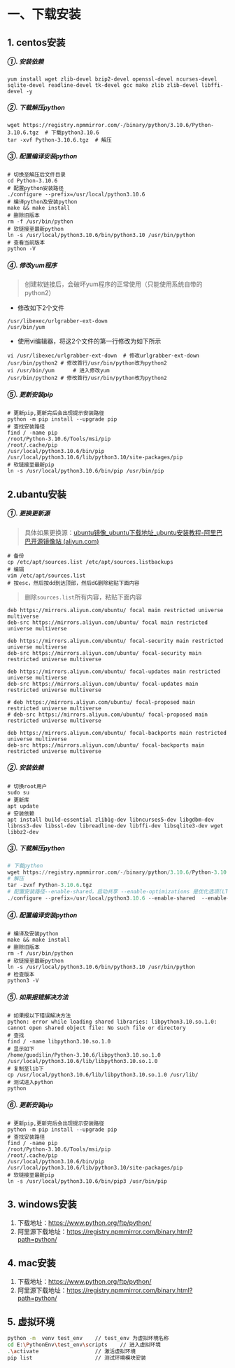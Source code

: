 # 一、下载安装

## 1. centos安装

##### ①. 安装依赖

```shell
yum install wget zlib-devel bzip2-devel openssl-devel ncurses-devel sqlite-devel readline-devel tk-devel gcc make zlib zlib-devel libffi-devel -y
```

##### ②. 下载解压python

```shell
wget https://registry.npmmirror.com/-/binary/python/3.10.6/Python-3.10.6.tgz  # 下载python3.10.6
tar -xvf Python-3.10.6.tgz	# 解压
```

##### ③. 配置编译安装python

```shell
# 切换至解压后文件目录
cd Python-3.10.6
# 配置python安装路径
./configure --prefix=/usr/local/python3.10.6
# 编译python及安装python
make && make install
# 删除旧版本
rm -f /usr/bin/python
# 软链接至最新python
ln -s /usr/local/python3.10.6/bin/python3.10 /usr/bin/python
# 查看当前版本
python -V	
```

##### ④. 修改yum程序

> 创建软链接后，会破坏yum程序的正常使用（只能使用系统自带的python2）
   + 修改如下2个文件

   ```shell
   /usr/libexec/urlgrabber-ext-down
   /usr/bin/yum
   ```


   + 使用vi编辑器，将这2个文件的第一行修改为如下所示


   ```shell
   vi /usr/libexec/urlgrabber-ext-down	# 修改urlgrabber-ext-down
   /usr/bin/python2	# 修改首行/usr/bin/python改为python2
   vi /usr/bin/yum		# 进入修改yum
   /usr/bin/python2	# 修改首行/usr/bin/python改为python2
   ```

##### ⑤. 更新安装pip

```shell
# 更新pip,更新完后会出现提示安装路径
python -m pip install --upgrade pip
# 查找安装路径
find / -name pip
/root/Python-3.10.6/Tools/msi/pip
/root/.cache/pip
/usr/local/python3.10.6/bin/pip
/usr/local/python3.10.6/lib/python3.10/site-packages/pip
# 软链接至最新pip
ln -s /usr/local/python3.10.6/bin/pip /usr/bin/pip
```

## 2.ubantu安装

##### ①. 更换更新源

> 具体如果更换源：[ubuntu镜像_ubuntu下载地址_ubuntu安装教程-阿里巴巴开源镜像站 (aliyun.com)](https://developer.aliyun.com/mirror/ubuntu?spm=a2c6h.13651102.0.0.3e221b11HtzVpp)

```shell
# 备份
cp /etc/apt/sources.list /etc/apt/sources.listbackups
# 编辑
vim /etc/apt/sources.list
# 按esc，然后按dd到达顶部，然后dG删除粘贴下面内容
```

> 删除`sources.list`所有内容，粘贴下面内容

```shell
deb https://mirrors.aliyun.com/ubuntu/ focal main restricted universe multiverse
deb-src https://mirrors.aliyun.com/ubuntu/ focal main restricted universe multiverse

deb https://mirrors.aliyun.com/ubuntu/ focal-security main restricted universe multiverse
deb-src https://mirrors.aliyun.com/ubuntu/ focal-security main restricted universe multiverse

deb https://mirrors.aliyun.com/ubuntu/ focal-updates main restricted universe multiverse
deb-src https://mirrors.aliyun.com/ubuntu/ focal-updates main restricted universe multiverse

# deb https://mirrors.aliyun.com/ubuntu/ focal-proposed main restricted universe multiverse
# deb-src https://mirrors.aliyun.com/ubuntu/ focal-proposed main restricted universe multiverse

deb https://mirrors.aliyun.com/ubuntu/ focal-backports main restricted universe multiverse
deb-src https://mirrors.aliyun.com/ubuntu/ focal-backports main restricted universe multiverse
```

##### ②. 安装依赖

```shell
# 切换root用户
sudo su
# 更新库
apt update
# 安装依赖
apt install build-essential zlib1g-dev libncurses5-dev libgdbm-dev libnss3-dev libssl-dev libreadline-dev libffi-dev libsqlite3-dev wget libbz2-dev
```

##### ③. 下载解压python

```python
# 下载python
wget https://registry.npmmirror.com/-/binary/python/3.10.6/Python-3.10.6.tgz
# 解压
tar -zvxf Python-3.10.6.tgz
# 配置安装路径--enable-shared，启动共享 --enable-optimizations 是优化选项(LTO，PGO 等)加上这个 flag 编译后，性能有 10% 左右的优化
./configure --prefix=/usr/local/python3.10.6 --enable-shared  --enable-optimizations
```

##### ④. 配置编译安装python

```shell
# 编译及安装python
make && make install
# 删除旧版本
rm -f /usr/bin/python
# 软链接至最新python
ln -s /usr/local/python3.10.6/bin/python3.10 /usr/bin/python
# 检查版本
python3 -V
```

##### ⑤. 如果报错解决方法

```shell
# 如果报以下错误解决方法
python: error while loading shared libraries: libpython3.10.so.1.0: cannot open shared object file: No such file or directory
# 查找
find / -name libpython3.10.so.1.0
# 显示如下
/home/guodilin/Python-3.10.6/libpython3.10.so.1.0
/usr/local/python3.10.6/lib/libpython3.10.so.1.0
# 复制至lib下
cp /usr/local/python3.10.6/lib/libpython3.10.so.1.0 /usr/lib/
# 测试进入python
python
```

##### ⑥. 更新安装pip

```shell
# 更新pip,更新完后会出现提示安装路径
python -m pip install --upgrade pip
# 查找安装路径
find / -name pip
/root/Python-3.10.6/Tools/msi/pip
/root/.cache/pip
/usr/local/python3.10.6/bin/pip
/usr/local/python3.10.6/lib/python3.10/site-packages/pip
# 软链接至最新pip
ln -s /usr/local/python3.10.6/bin/pip3 /usr/bin/pip
```

## 3. windows安装

1. 下载地址：<https://www.python.org/ftp/python/>
2. 阿里源下载地址：<https://registry.npmmirror.com/binary.html?path=python/>

## 4. mac安装
1. 下载地址：<https://www.python.org/ftp/python/>
2. 阿里源下载地址：<https://registry.npmmirror.com/binary.html?path=python/>

## 5. 虚拟环境

```bash
python -m  venv test_env	// test_env 为虚拟环境名称
cd E:\PythonEnv\test_env\scripts	// 进入虚拟环境
.\activate					// 激活虚拟环境
pip list					// 测试环境模块安装
```

